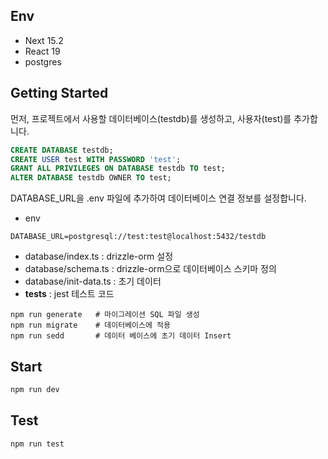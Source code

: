 ## Env
+ Next 15.2
+ React 19
+ postgres

## Getting Started

먼저, 프로젝트에서 사용할 데이터베이스(testdb)를 생성하고, 사용자(test)를 추가합니다.

```sql
CREATE DATABASE testdb;
CREATE USER test WITH PASSWORD 'test';
GRANT ALL PRIVILEGES ON DATABASE testdb TO test;
ALTER DATABASE testdb OWNER TO test;
```

DATABASE_URL을 .env 파일에 추가하여 데이터베이스 연결 정보를 설정합니다.

+ env

```
DATABASE_URL=postgresql://test:test@localhost:5432/testdb
```

+ database/index.ts : drizzle-orm 설정
+ database/schema.ts : drizzle-orm으로 데이터베이스 스키마 정의
+ database/init-data.ts : 초기 데이터
+ __tests__ : jest 테스트 코드 

```
npm run generate   # 마이그레이션 SQL 파일 생성
npm run migrate    # 데이터베이스에 적용
npm run sedd       # 데이터 베이스에 초기 데이터 Insert
```

## Start

```bash
npm run dev
```

## Test

```bash
npm run test
```
